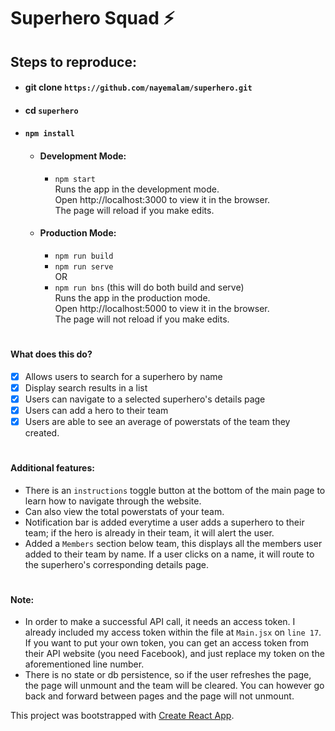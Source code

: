 # Superhero Squad ⚡

## Steps to reproduce:
- #### git clone `https://github.com/nayemalam/superhero.git`
- #### cd `superhero`
- #### `npm install`

  - #### Development Mode:
    - `npm start` <br/>
    Runs the app in the development mode. <br/>
    Open http://localhost:3000 to view it in the browser. <br/>
    The page will reload if you make edits.
  
  - #### Production Mode:
    - `npm run build`
    - `npm run serve` <br/>
    OR <br />
    - `npm run bns` (this will do both build and serve) <br/>
    Runs the app in the production mode. <br/>
    Open http://localhost:5000 to view it in the browser. <br/>
    The page will not reload if you make edits.

#
#### What does this do?
- [x] Allows users to search for a superhero by name
- [x] Display search results in a list
- [x] Users can navigate to a selected superhero's details page
- [x] Users can add a hero to their team
- [x] Users are able to see an average of powerstats of the team they created.
#
#### Additional features:
- There is an `instructions` toggle button at the bottom of the main page to learn how to navigate through the website.
- Can also view the total powerstats of your team.
- Notification bar is added everytime a user adds a superhero to their team; if the hero is already in their team, it will alert the user.
- Added a `Members` section below team, this displays all the members user added to their team by name. If a user clicks on a name, it will route to the superhero's corresponding details page.
#
#### Note: 
- In order to make a successful API call, it needs an access token. I already included my access token within the file at `Main.jsx` on `line 17`. If you want to put your own token, you can get an access token from their API website (you need Facebook), and just replace my token on the aforementioned line number.
- There is no  state or db persistence, so  if the user refreshes the page, the page will unmount and the team will be cleared. You can however go back and forward between pages and the page will not unmount.


This project was bootstrapped with [Create React App](https://github.com/facebook/create-react-app).
